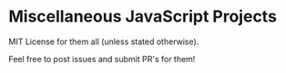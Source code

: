 # Miscellaneous JavaScript Projects

MIT License for them all (unless stated otherwise).

Feel free to post issues and submit PR's for them!
